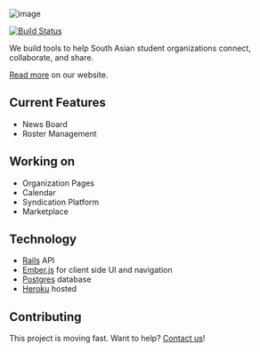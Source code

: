 ![image](http://collegedesis.com/assets/collegedesis.png)

[![Build Status](https://travis-ci.org/collegedesis/collegedesis.com.png?branch=master)](https://travis-ci.org/collegedesis/collegedesis.com) 

We build tools to help South Asian student organizations connect, collaborate, and share.

[Read more](//collegedesis.com/about) on our website.

## Current Features

* News Board
* Roster Management

## Working on

* Organization Pages
* Calendar
* Syndication Platform
* Marketplace

## Technology

* [Rails](http://rubyonrails.org) API
* [Ember.js](http://emberjs.com) for client side UI and navigation
* [Postgres](//www.postgresql.org) database
* [Heroku](//heroku.com) hosted

## Contributing

This project is moving fast. Want to help? [Contact us](//collegedesis.com/#/about/contact)!
